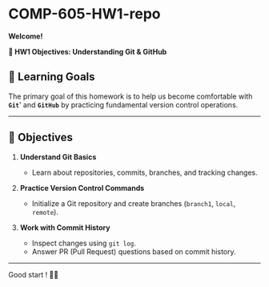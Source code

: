 # COMP-605-HW1-repo

**Welcome!**

**📝 HW1 Objectives: Understanding Git & GitHub**

## 🎯 **Learning Goals**
The primary goal of this homework is to help us become comfortable with **`Git`**' and **`GitHub`** by practicing fundamental version control operations.

---

## 📌 **Objectives**
1. **Understand Git Basics**  
   - Learn about repositories, commits, branches, and tracking changes.   

2. **Practice Version Control Commands**  
   - Initialize a Git repository and create branches (`branch1`, `local`, `remote`).  

3. **Work with Commit History**  
   - Inspect changes using `git log`.  
   - Answer PR (Pull Request) questions based on commit history.  

---
Good start ! 🚀😊
